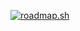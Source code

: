 [![roadmap.sh](https://api.roadmap.sh/v1-badge/wide/65193dbf39da8117e2edd741?variant=light)](https://roadmap.sh)
